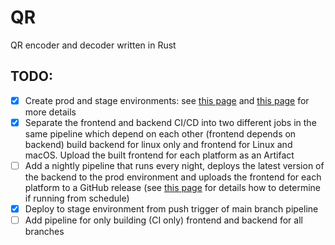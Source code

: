 # QR
QR encoder and decoder written in Rust

## TODO:
- [x] Create prod and stage environments: see [this page](https://stackoverflow.com/questions/68826108/how-to-deploy-to-different-environments-with-aws-sam) and [this page](https://stackoverflow.com/questions/60889263/manage-stage-and-prod-environments-in-aws-sam-cloudformation-template-along-with) for more details
- [x] Separate the frontend and backend CI/CD into two different jobs in the same pipeline which depend on each other (frontend depends on backend)
      build backend for linux only and frontend for Linux and macOS. Upload the built frontend for each platform as an Artifact
- [ ] Add a nightly pipeline that runs every night, deploys the latest version of the backend to the prod environment and uploads the frontend for each platform to a GitHub release
      (see [this page](https://stackoverflow.com/questions/70281670/checking-condition-when-step-is-running-on-schedule-in-github-actions) for details how to determine if running from schedule)
- [x] Deploy to stage environment from push trigger of main branch pipeline
- [ ] Add pipeline for only building (CI only) frontend and backend for all branches
